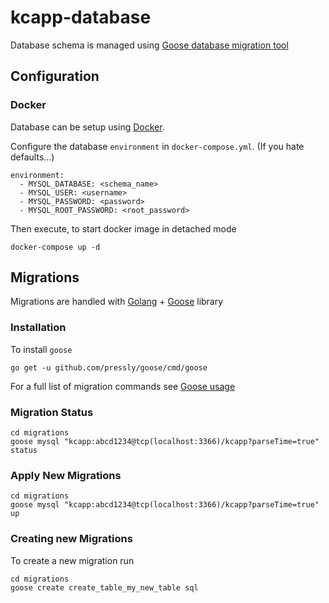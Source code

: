 # kcapp-database
Database schema is managed using [Goose database migration tool](https://github.com/pressly/goose)

## Configuration

### Docker
Database can be setup using [Docker](https://www.docker.com/).

Configure the database `environment` in  `docker-compose.yml`. (If you hate defaults...)
```
environment:
  - MYSQL_DATABASE: <schema_name>
  - MYSQL_USER: <username>
  - MYSQL_PASSWORD: <password>
  - MYSQL_ROOT_PASSWORD: <root_password>
```
Then execute, to start docker image in detached mode
```
docker-compose up -d
```

## Migrations
Migrations are handled with [Golang](https://golang.org/) + [Goose](https://github.com/pressly/goose) library

### Installation
To install `goose`
```
go get -u github.com/pressly/goose/cmd/goose
```

For a full list of migration commands see [Goose usage](https://github.com/pressly/goose#usage)

### Migration Status
```
cd migrations
goose mysql "kcapp:abcd1234@tcp(localhost:3366)/kcapp?parseTime=true" status
```

### Apply New Migrations
```
cd migrations
goose mysql "kcapp:abcd1234@tcp(localhost:3366)/kcapp?parseTime=true" up
```

### Creating new Migrations
To create a new migration run
```
cd migrations
goose create create_table_my_new_table sql
```
